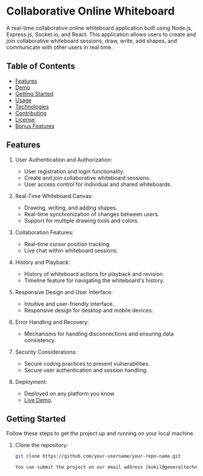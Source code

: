 # Collaborative Online Whiteboard

A real-time collaborative online whiteboard application built using Node.js, Express.js, Socket.io, and React. This application allows users to create and join collaborative whiteboard sessions, draw, write, add shapes, and communicate with other users in real time.

## Table of Contents

- [Features](#features)
- [Demo](#demo)
- [Getting Started](#getting-started)
- [Usage](#usage)
- [Technologies](#technologies)
- [Contributing](#contributing)
- [License](#license)
- [Bonus Features](#bonus-features)

## Features

1. User Authentication and Authorization:
   - User registration and login functionality.
   - Create and join collaborative whiteboard sessions.
   - User access control for individual and shared whiteboards.

2. Real-Time Whiteboard Canvas:
   - Drawing, writing, and adding shapes.
   - Real-time synchronization of changes between users.
   - Support for multiple drawing tools and colors.

3. Collaboration Features:
   - Real-time cursor position tracking.
   - Live chat within whiteboard sessions.

4. History and Playback:
   - History of whiteboard actions for playback and revision.
   - Timeline feature for navigating the whiteboard's history.

5. Responsive Design and User Interface:
   - Intuitive and user-friendly interface.
   - Responsive design for desktop and mobile devices.

6. Error Handling and Recovery:
   - Mechanisms for handling disconnections and ensuring data consistency.

7. Security Considerations:
   - Secure coding practices to prevent vulnerabilities.
   - Secure user authentication and session handling.

8. Deployment:
   - Deployed on any platform you know
   - [Live Demo](https://your-app-url.com/).

## Getting Started

Follow these steps to get the project up and running on your local machine.

1. Clone the repository:

   ```bash
   git clone https://github.com/your-username/your-repo-name.git

   You can submit the project on our email address [kokil@generaltechnology.com.np,ajay@generaltechnology.com.np, arjun.subedi@generaltechnology.com.np]
